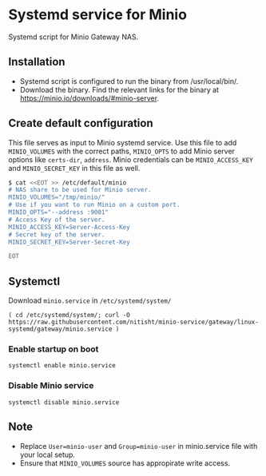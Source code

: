 # Systemd service for Minio

Systemd script for Minio Gateway NAS.

## Installation

- Systemd script is configured to run the binary from /usr/local/bin/.
- Download the binary. Find the relevant links for the binary at https://minio.io/downloads/#minio-server.

## Create default configuration

This file serves as input to Minio systemd service. Use this file to add `MINIO_VOLUMES` with the correct paths,
`MINIO_OPTS` to add Minio server options like `certs-dir`, `address`. Minio credentials can be
`MINIO_ACCESS_KEY` and `MINIO_SECRET_KEY` in this file as well.

```sh
$ cat <<EOT >> /etc/default/minio
# NAS share to be used for Minio server.
MINIO_VOLUMES="/tmp/minio/"
# Use if you want to run Minio on a custom port.
MINIO_OPTS="--address :9001"
# Access Key of the server.
MINIO_ACCESS_KEY=Server-Access-Key
# Secret key of the server.
MINIO_SECRET_KEY=Server-Secret-Key

EOT
```

## Systemctl

Download `minio.service` in  `/etc/systemd/system/`
```
( cd /etc/systemd/system/; curl -O https://raw.githubusercontent.com/nitisht/minio-service/gateway/linux-systemd/gateway/minio.service )
```

### Enable startup on boot
```
systemctl enable minio.service
```

### Disable Minio service
```
systemctl disable minio.service
```

## Note

- Replace ``User=minio-user`` and ``Group=minio-user`` in minio.service file with your local setup.
- Ensure that ``MINIO_VOLUMES`` source has appropirate write access.
